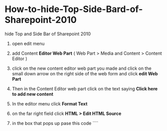 # How-to-hide-Top-Side-Bard-of-Sharepoint-2010
hide Top and Side Bar of Sharepoint 2010

1) open edit menu
2) add Content **Editor Web Part** ( Web Part > Media and Content > Content Editor )
3) click on the new content editor web part you made and click on the small down arrow on the right side of the web form and click **edit Web Part**
4) Then in the Content Editor web part click on the text saying **Click here to add new content**
5) In the editor menu click **Format Text**
6) on the far right field click **HTML > Edit HTML Source**
7) in the box that pops up pase this code 
``<style type="text/css">

    #s4-ribbonrow, .ms-cui-topBar2, .s4-notdlg, .s4-pr s4-ribbonrowhidetitle, .s4-notdlg noindex, #ms-cui-ribbonTopBars, #s4-titlerow, #s4-pr s4-notdlg s4-titlerowhidetitle, #s4-leftpanel-content {display:none !important;}

    .s4-ca{margin-left:0px !important; margin-right:0px !important;}

</style>``
